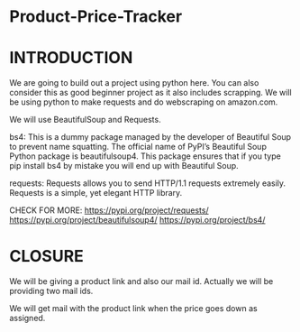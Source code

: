 # Product-Price-Tracker

# INTRODUCTION

We are going to build out a project using python here. You can also consider this as good beginner project as it also includes scrapping.
We will be using python to make requests and do webscraping on amazon.com.

We will use BeautifulSoup and Requests.

bs4: This is a dummy package managed by the developer of Beautiful Soup to prevent name squatting. The official name of PyPI’s Beautiful Soup Python package is beautifulsoup4. This package ensures that if you type pip install bs4 by mistake you will end up with Beautiful Soup.

requests: Requests allows you to send HTTP/1.1 requests extremely easily. Requests is a simple, yet elegant HTTP library.

CHECK FOR MORE: https://pypi.org/project/requests/
                https://pypi.org/project/beautifulsoup4/
                https://pypi.org/project/bs4/
                

# CLOSURE

We will be giving a product link and also our mail id. Actually we will be providing two mail ids.

We will get mail with the product link when the price goes down as assigned.
